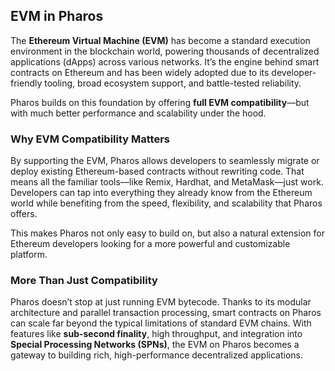 ## EVM in Pharos

The **Ethereum Virtual Machine (EVM)** has become a standard execution environment in the blockchain world, powering thousands of decentralized applications (dApps) across various networks. It’s the engine behind smart contracts on Ethereum and has been widely adopted due to its developer-friendly tooling, broad ecosystem support, and battle-tested reliability.

Pharos builds on this foundation by offering **full EVM compatibility**—but with much better performance and scalability under the hood.

### Why EVM Compatibility Matters

By supporting the EVM, Pharos allows developers to seamlessly migrate or deploy existing Ethereum-based contracts without rewriting code. That means all the familiar tools—like Remix, Hardhat, and MetaMask—just work. Developers can tap into everything they already know from the Ethereum world while benefiting from the speed, flexibility, and scalability that Pharos offers.

This makes Pharos not only easy to build on, but also a natural extension for Ethereum developers looking for a more powerful and customizable platform.

### More Than Just Compatibility

Pharos doesn’t stop at just running EVM bytecode. Thanks to its modular architecture and parallel transaction processing, smart contracts on Pharos can scale far beyond the typical limitations of standard EVM chains. With features like **sub-second finality**, high throughput, and integration into **Special Processing Networks (SPNs)**, the EVM on Pharos becomes a gateway to building rich, high-performance decentralized applications.
